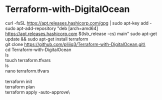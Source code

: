 # Terraform-with-DigitalOcean


curl -fsSL https://apt.releases.hashicorp.com/gpg | sudo apt-key add -
sudo apt-add-repository "deb [arch=amd64] https://apt.releases.hashicorp.com $(lsb_release -cs) main"
sudo apt-get update && sudo apt-get install terraform
\
git clone https://github.com/pliiiq3/Terraform-with-DigitalOcean.git\
\
 cd Terraform-with-DigitalOcean\
 ls\
touch terraform.tfvars\
ls\
nano terraform.tfvars\
\
terraform init\
terraform plan\
terraform apply -auto-approve\
